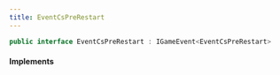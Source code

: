 ```yaml
---
title: EventCsPreRestart
---
```


```csharp
public interface EventCsPreRestart : IGameEvent<EventCsPreRestart>
```

#### Implements

